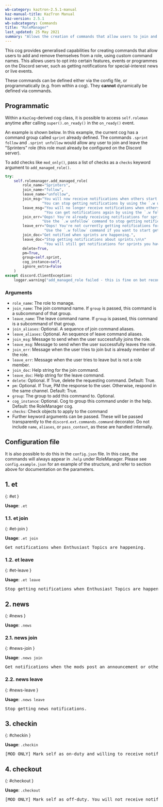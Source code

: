 ```yaml
---
wb-category: kaztron-2.5.1-manual
kaz-manual-title: KazTron Manual
kaz-version: 2.5.1
wb-subcategory: Commands
title: "RoleManager"
last_updated: 25 May 2021
summary: "Allows the creation of commands that allow users to join and leave specific roles on"
---
```


This cog provides generalised capabilities for creating commands that allow users to add and
remove themselves from a role, using custom command names. This allows users to opt into
certain features, events or programmes on the Discord server, such as getting notifications
for special-interest news or live events.

These commands can be defined either via the config file, or programmatically (e.g. from
within a cog). They **cannot** dynamically be defined via commands.

## Programmatic

Within a `KazCog`-derived cog class, it is possible to access `self.roleman` anytime after
calling `super().on_ready()` in the `on_ready()` event.

An example is shown below. In this example, the current cog has a command group called
`sprint` already defined. The commands `.sprint follow` and `.sprint unfollow` would allow
any user to join and leave the "Sprinters" role (this role must already be configured on the
Discord server).

To add checks like `mod_only()`, pass a list of checks as a `checks` keyword argument to
`add_managed_role()`.

```python
try:
    self.rolemanager.add_managed_role(
        role_name="Sprinters",
        join_name="follow",
        leave_name="unfollow",
        join_msg="You will now receive notifications when others start a sprint. "
                 "You can stop getting notifications by using the `.w unfollow` command.",
        leave_msg="You will no longer receive notifications when others start a sprint. "
                  "You can get notifications again by using the `.w follow` command.",
        join_err="Oops! You're already receiving notifications for sprints. "
                 "Use the `.w unfollow` command to stop getting notifications.",
        leave_err="Oops! You're not currently getting notifications for sprints. "
                  "Use the `.w follow` command if you want to start getting notifications.",
        join_doc="Get notified when sprints are happening.",
        leave_doc="Stop getting notifications about sprints.\n\n"
                  "You will still get notifications for sprints you have joined.",
        delete=True,
        pm=True,
        group=self.sprint,
        cog_instance=self,
        ignore_extra=False
    )
except discord.ClientException:
    logger.warning("add_managed_role failed - this is fine on bot reconnect")
```

### Arguments

* `role_name`: The role to manage.
* `join_name`: The join command name. If `group` is passed, this command is a subcommand of
    that group.
* `leave_name`: The leave command name. If `group` is passed, this command is a subcommand
    of that group.
* `join_aliases`: Optional. A sequence of join command aliases.
* `leave_aliases`: Optional. An sequence of leave command aliases.
* `join_msg`: Message to send when the user successfully joins the role.
* `leave_msg`: Message to send when the user successfully leaves the role.
* `join_err`: Message when the user tries to join but is already member of the role.
* `leave_err`: Message when the user tries to leave but is not a role member.
* `join_doc`: Help string for the join command.
* `leave_doc`: Help string for the leave command.
* `delete`: Optional. If True, delete the requesting command. Default: True.
* `pm`: Optional. If True, PM the response to the user. Otherwise, respond in the same
    channel. Default: True.
* `group`: The group to add this command to. Optional.
* `cog_instance`: Optional. Cog to group this command under in the help. Default: the
    RoleManager cog.
* `checks`: Check objects to apply to the command
* Further keyword arguments can be passed. These will be passed transparently to the
    `discord.ext.commands.command` decorator. Do not include `name`, `aliases`, or
    `pass_context`, as these are handled internally.

## Configuration file

It is also possible to do this in the `config.json` file. In this case, the commands will
always appear in `.help` under RoleManager. Please see `config.example.json` for an example
of the structure, and refer to section above for documentation on the parameters.

## 1. et
{: #et }

**Usage**: `.et`

### 1.1. et join
{: #et-join }

**Usage**: `.et join`

<pre>Get notifications when Enthusiast Topics are happening.</pre>

### 1.2. et leave
{: #et-leave }

**Usage**: `.et leave`

<pre>Stop getting notifications when Enthusiast Topics are happening.</pre>

## 2. news
{: #news }

**Usage**: `.news`

### 2.1. news join
{: #news-join }

**Usage**: `.news join`

<pre>Get notifications when the mods post an announcement or other server news.</pre>

### 2.2. news leave
{: #news-leave }

**Usage**: `.news leave`

<pre>Stop getting news notifications.</pre>

## 3. checkin
{: #checkin }

**Usage**: `.checkin`

<pre>[MOD ONLY] Mark self as on-duty and willing to receive notifications about events needing moderator attention.</pre>

## 4. checkout
{: #checkout }

**Usage**: `.checkout`

<pre>[MOD ONLY] Mark self as off-duty. You will not receive notifications regarding events needing moderator attention.</pre>